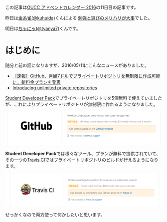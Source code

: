この記事は[OUCC アドベントカレンダー 2016](http://www.adventar.org/calendars/1389)の11日目の記事です。

昨日は[金糸雀(@kuhuida)](https://twitter.com/kuhuida)くんによる
[勉強と遊びのメリハリが大事](http://kanaria157.hatenablog.com/entry/2016/12/10/053055)でした。

明日は[ちゃにゃ(@tyanya7)](https://twitter.com/tyanya7)くんです。

# はじめに
随分と前の話になりますが、2016/05/11にこんなニュースがありました。

* [［速報］GitHub、月額7ドルでプライベートリポジトリを無制限に作成可能に。新料金プランを発表](http://www.publickey1.jp/blog/16/github7.html)
* [Introducing unlimited private repositories](https://github.com/blog/2164-introducing-unlimited-private-repositories)

[Student Developer Pack](https://education.github.com/pack/)でプライベートリポジトリを5個無料で使えていましたが、これによりプライベートリポジトリが無制限に作れるようになりました。

![](./img/pack_github.png)

**Student Developer Pack**では様々なツール、プランが無料で提供されていて、その一つの[Travis CI](https://travis-ci.org/)ではプライベートリポジトリのビルドが行えるようになります。

![](./img/pack_travis.png)

せっかくなので両方使って何かしたいと思います。